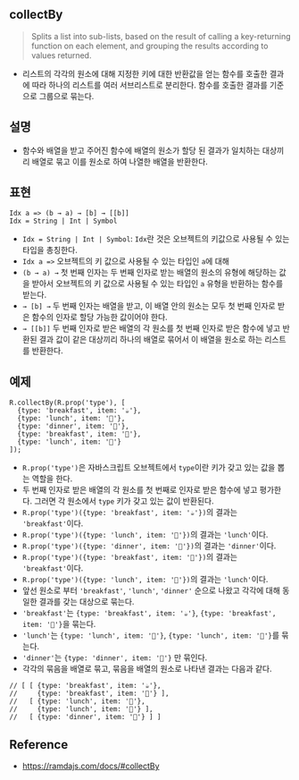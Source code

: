 ## collectBy
> Splits a list into sub-lists, based on the result of calling a key-returning function on each element, and grouping the results according to values returned.
- 리스트의 각각의 원소에 대해 지정한 키에 대한 반환값을 얻는 함수를 호출한 결과에 따라 하나의 리스트를 여러 서브리스트로 분리한다. 함수를 호출한 결과를 기준으로 그룹으로 묶는다.

## 설명
- 함수와 배열을 받고 주어진 함수에 배열의 원소가 할당 된 결과가 일치하는 대상끼리 배열로 묶고 이를 원소로 하여 나열한 배열을 반환한다.

## 표현
```
Idx a => (b → a) → [b] → [[b]]
Idx = String | Int | Symbol
```
- `Idx = String | Int | Symbol`: `Idx`란 것은 오브젝트의 키값으로 사용될 수 있는 타입을 총칭한다.
- `Idx a =>` 오브젝트의 키 값으로 사용될 수 있는 타입인 `a`에 대해
- `(b → a) →` 첫 번째 인자는 두 번째 인자로 받는 배열의 원소의 유형에 해당하는 값을 받아서 오브젝트의 키 값으로 사용될 수 있는 타입인 `a` 유형을 반환하는 함수를 받는다.
- `→ [b] →` 두 번째 인자는 배열을 받고, 이 배열 안의 원소는 모두 첫 번째 인자로 받은 함수의 인자로 할당 가능한 값이어야 한다.
- `→ [[b]]` 두 번째 인자로 받은 배열의 각 원소를 첫 번째 인자로 받은 함수에 넣고 반환된 결과 값이 같은 대상끼리 하나의 배열로 묶어서 이 배열을 원소로 하는 리스트를 반환한다.

## 예제
```
R.collectBy(R.prop('type'), [
  {type: 'breakfast', item: '☕️'},
  {type: 'lunch', item: '🌯'},
  {type: 'dinner', item: '🍝'},
  {type: 'breakfast', item: '🥐'},
  {type: 'lunch', item: '🍕'}
]);
```
- `R.prop('type')`은 자바스크립트 오브젝트에서 `type`이란 키가 갖고 있는 값을 뽑는 역할을 한다.
- 두 번째 인자로 받은 배열의 각 원소를 첫 번째로 인자로 받은 함수에 넣고 평가한다. 그러면 각 원소에서 `type` 키가 갖고 있는 값이 반환된다.
- `R.prop('type')({type: 'breakfast', item: '☕️'})`의 결과는 `'breakfast'`이다.
- `R.prop('type')({type: 'lunch', item: '🌯'})`의 결과는 `'lunch'`이다. 
- `R.prop('type')({type: 'dinner', item: '🍝'})`의 결과는 `'dinner'`이다.
- `R.prop('type')({type: 'breakfast', item: '🥐'})`의 결과는 `'breakfast'`이다.
- `R.prop('type')({type: 'lunch', item: '🍕'})`의 결과는 `'lunch'`이다.
- 앞선 원소로 부터 `'breakfast'`, `'lunch'`, `'dinner'` 순으로 나왔고 각각에 대해 동일한 결과를 갖는 대상으로 묶는다.
- `'breakfast'`는 `{type: 'breakfast', item: '☕️'}`, `{type: 'breakfast', item: '🥐'}`을 묶는다.
- `'lunch'`는 `{type: 'lunch', item: '🌯'}`, `{type: 'lunch', item: '🍕'}`를 묶는다.
- `'dinner'`는 `{type: 'dinner', item: '🍝'}` 만 묶인다.
- 각각의 묶음을 배열로 묶고, 묶음을 배열의 원소로 나타낸 결과는 다음과 같다.
```
// [ [ {type: 'breakfast', item: '☕️'},
//     {type: 'breakfast', item: '🥐'} ],
//   [ {type: 'lunch', item: '🌯'},
//     {type: 'lunch', item: '🍕'} ],
//   [ {type: 'dinner', item: '🍝'} ] ]
```

## Reference
- https://ramdajs.com/docs/#collectBy
